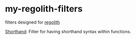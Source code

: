 # my-regolith-filters
filters designed for [regolith](https://github.com/Bedrock-OSS/regolith)

[Shorthand](https://github.com/evilguy50/regolith-shorthand): Filter for having shorthand syntax within functions.
